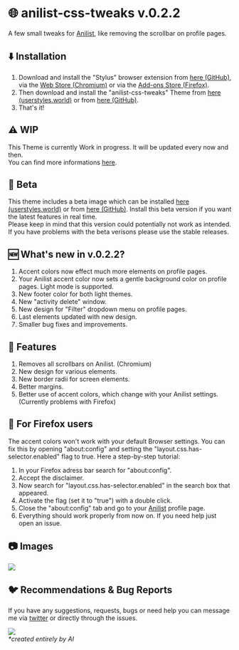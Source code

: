 # 🌐 anilist-css-tweaks v.0.2.2
A few small tweaks for [Anilist](https://anilist.co/), like removing the scrollbar on profile pages.

## ⬇️ Installation
1. Download and install the "Stylus" browser extension from [here (GitHub)](https://github.com/openstyles/stylus), via the [Web Store (Chromium)](https://chrome.google.com/webstore/detail/stylus/clngdbkpkpeebahjckkjfobafhncgmne?) or via the [Add-ons Store (Firefox)](https://addons.mozilla.org/de/firefox/addon/styl-us/).
2. Then download and install the "anilist-css-tweaks" Theme from [here (userstyles.world)](https://userstyles.world/style/9234/anilist-css-tweaks) or from [here (GitHub)](https://raw.githubusercontent.com/css-tweaks/anilist-css-tweaks/main/anilist-tweaks.user.css).
3. That's it!

## ⚠️ WIP
This Theme is currently Work in progress. It will be updated every now and then. <br>
You can find more informations [here](https://github.com/orgs/css-tweaks/projects/3).

## 🐞 Beta
This theme includes a beta image which can be installed [here (userstyles.world)](https://userstyles.world/style/9250/anilist-css-tweaks-beta) or from [here (GitHub)](https://raw.githubusercontent.com/css-tweaks/anilist-css-tweaks/main/beta-version/anilist-tweaks-beta.user.css). Install this beta version if you want the latest features in real time.<br>Please keep in mind that this version could potentially not work as intended. If you have problems with the beta verisons please use the stable releases.

## 🆕 What's new in v.0.2.2?
1. Accent colors now effect much more elements on profile pages.
2. Your Anilist accent color now sets a gentle background color on profile pages. Light mode is supported.
3. New footer color for both light themes.
4. New "activity delete" window.
5. New design for "Filter" dropdown menu on profile pages.
6. Last elements updated with new design.
7. Smaller bug fixes and improvements.

## 🌟 Features
1. Removes all scrollbars on Anilist. (Chromium)
2. New design for various elements.
3. New border radii for screen elements.
4. Better margins.
5. Better use of accent colors, which change with your Anilist settings. (Currently problems with Firefox)

## 🦊 For Firefox users
The accent colors won't work with your default Browser settings. You can fix this by opening "about:config" and setting the "layout.css.has-selector.enabled" flag to true. Here a step-by-step tutorial:
1. In your Firefox adress bar search for "about:config".
2. Accept the disclaimer.
3. Now search for "layout.css.has-selector.enabled" in the search box that appeared.
4. Activate the flag (set it to "true") with a double click.
5. Close the "about:config" tab and go to your [Anilist](https://anilist.co/) profile page.
8. Everything should work properly from now on. If you need help just open an issue.

## 📷 Images
<img src="https://i.imgur.com/kwtkSch.png"/>

## 🐦 Recommendations & Bug Reports
If you have any suggestions, requests, bugs or need help you can message me via [twitter](https://twitter.com/Matewoo_) or directly through the issues.

<img src="https://i.imgur.com/BwF6p8e.png"/> <br>
_*created entirely by AI_

